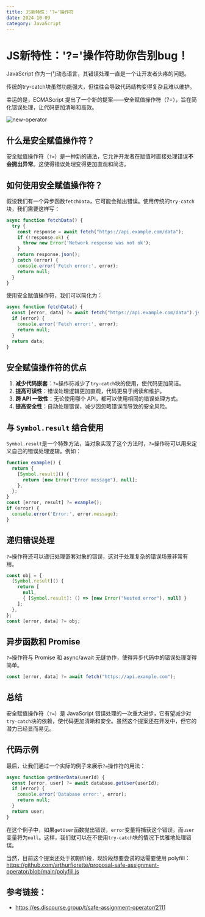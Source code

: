 ```yaml
---
title: JS新特性：'?='操作符
date: 2024-10-09
category: JavaScript
---
```


# JS新特性：'?='操作符助你告别bug！

JavaScript 作为一门动态语言，其错误处理一直是一个让开发者头疼的问题。

传统的try-catch块虽然功能强大，但往往会导致代码结构变得复杂且难以维护。

幸运的是，ECMAScript 提出了一个新的提案——安全赋值操作符（?=），旨在简化错误处理，让代码更加清晰和高效。

![new-operator](https://mmbiz.qpic.cn/sz_mmbiz_png/kzFgl6ibibNKricghFX0VqjiaibqWzXSDLOsocez6v8aicwvZ440z9KQV8MmEa1n2jqyZeplH1XGaXjpw9f4nWgHSVQw/640?wx_fmt=png&from=appmsg&tp=webp&wxfrom=5&wx_lazy=1&wx_co=1)

## 什么是安全赋值操作符？

安全赋值操作符（`?=`）是一种新的语法，它允许开发者在赋值时直接处理错误**不会抛出异常**。这使得错误处理变得更加直观和简洁。

## 如何使用安全赋值操作符？

假设我们有一个异步函数`fetchData`，它可能会抛出错误。使用传统的`try-catch`块，我们需要这样写：

```javascript
async function fetchData() {
  try {
    const response = await fetch("https://api.example.com/data");
    if (!response.ok) {
      throw new Error('Network response was not ok');
    }
    return response.json();
  } catch (error) {
    console.error('Fetch error:', error);
    return null;
  }
}
```

使用安全赋值操作符，我们可以简化为：

```javascript
async function fetchData() {
  const [error, data] ?= await fetch("https://api.example.com/data").json();
  if (error) {
    console.error('Fetch error:', error);
    return null;
  }
  return data;
}
```

## 安全赋值操作符的优点

1. **减少代码嵌套**：`?=`操作符减少了`try-catch`块的使用，使代码更加简洁。 
2. **提高可读性**：错误处理逻辑更加直观，代码更易于阅读和维护。 
3. **跨 API 一致性**：无论使用哪个 API，都可以使用相同的错误处理方式。 
4. **提高安全性**：自动处理错误，减少因忽略错误而导致的安全风险。

## 与 `Symbol.result` 结合使用

`Symbol.result`是一个特殊方法，当对象实现了这个方法时，`?=`操作符可以用来定义自己的错误处理逻辑。例如：

```javascript
function example() {
  return {
    [Symbol.result]() {
      return [new Error("Error message"), null];
    },
  };
}
const [error, result] ?= example();
if (error) {
  console.error('Error:', error.message);
}
```

## 递归错误处理

`?=`操作符还可以递归处理嵌套对象的错误，这对于处理复杂的错误场景非常有用。

```javascript
const obj = {
  [Symbol.result]() {
    return [
      null,
      { [Symbol.result]: () => [new Error("Nested error"), null] }
    ];
  },
};
const [error, data] ?= obj;
```

## 异步函数和 Promise

`?=`操作符与 Promise 和 async/await 无缝协作，使得异步代码中的错误处理变得简单。

```javascript
const [error, data] ?= await fetch("https://api.example.com");
```

## 总结

安全赋值操作符（`?=`）是 JavaScript 错误处理的一次重大进步，它有望减少对`try-catch`块的依赖，使代码更加清晰和安全。虽然这个提案还在开发中，但它的潜力已经显而易见。

## 代码示例

最后，让我们通过一个实际的例子来展示`?=`操作符的用法：

```javascript
async function getUserData(userId) {
  const [error, user] ?= await database.getUser(userId);
  if (error) {
    console.error('Database error:', error);
    return null;
  }
  return user;
}
```

在这个例子中，如果`getUser`函数抛出错误，`error`变量将捕获这个错误，而`user`变量将为`null`。这样，我们就可以在不使用`try-catch`块的情况下优雅地处理错误。

当然，目前这个提案还处于初期阶段，现阶段想要尝试的话需要使用 polyfill：https://github.com/arthurfiorette/proposal-safe-assignment-operator/blob/main/polyfill.js

## 参考链接：

- https://es.discourse.group/t/safe-assignment-operator/2111
